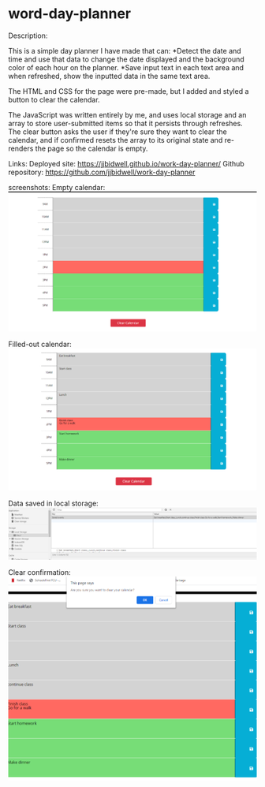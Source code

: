 # word-day-planner
Description:

This is a simple day planner I have made that can:
*Detect the date and time and use that data to change the date displayed and the background color of each hour on the planner. 
*Save input text in each text area and when refreshed, show the inputted data in the same text area. 

The HTML and CSS for the page were pre-made, but I added and styled a button to clear the calendar. 

The JavaScript was written entirely by me, and uses local storage and an array to store user-submitted items so that it persists through refreshes. The clear button asks the user if they're sure they want to clear the calendar, and if confirmed resets the array to its original state and re-renders the page so the calendar is empty.

Links:
Deployed site: https://jjbidwell.github.io/work-day-planner/
Github repository: https://github.com/jjbidwell/work-day-planner

screenshots: 
 Empty calendar:
![Empty calendar](./assets/images/empty.png)

Filled-out calendar: 
![Filled-out calendar](./assets/images/filled.png)

Data saved in local storage: 
![Data saved in local storage](./assets/images/local-storage.png)

Clear confirmation: 
![Clear confirmation](./assets/images/clear-confirm.png)
